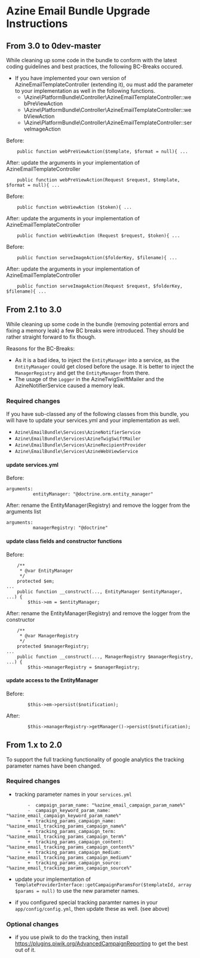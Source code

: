 Azine Email Bundle Upgrade Instructions
==================

## From 3.0 to 0dev-master
While cleaning up some code in the bundle to conform with the latest coding guidelines and best practices, the following BC-Breaks occured.
 
- If you have implemented your own version of AzineEmailTemplateController (extending it), ou must add the parameter to your implementation as well in the following functions.
  - \Azine\PlatformBundle\Controller\AzineEmailTemplateController::webPreViewAction
  - \Azine\PlatformBundle\Controller\AzineEmailTemplateController::webViewAction
  - \Azine\PlatformBundle\Controller\AzineEmailTemplateController::serveImageAction

Before:
```
    public function webPreViewAction($template, $format = null){ ...
```
After: update the arguments in your implementation of AzineEmailTemplateController
```
    public function webPreViewAction(Request $request, $template, $format = null){ ...
```

Before:
```
    public function webViewAction ($token){ ...
```
After: update the arguments in your implementation of AzineEmailTemplateController
```
    public function webViewAction (Request $request, $token){ ...
```

Before:
```
    public function serveImageAction($folderKey, $filename){ ...
```
After: update the arguments in your implementation of AzineEmailTemplateController
```
    public function serveImageAction(Request $request, $folderKey, $filename){ ...
```

## From 2.1 to 3.0
While cleaning up some code in the bundle (removing potential errors and fixing a memory leak) a few BC breaks were introduced. They should be rather straight forward to fix though.

Reasons for the BC-Breaks: 
- As it is a bad idea, to inject the `EntityManager` into a service, as the `EntityManager` could get closed before the usage. It is better to inject the `ManagerRegistry` and get the `EntityManager` from there.
- The usage of the `Logger` in the AzineTwigSwiftMailer and the AzineNotifierService caused a memory leak. 

### Required changes
If you have sub-classed any of the following classes from this bundle, you will have to update your services.yml and your implementation as well.
 - `Azine\EmailBundle\Services\AzineNotifierService`
 - `Azine\EmailBundle\Services\AzineTwigSwiftMailer`
 - `Azine\EmailBundle\Services\AzineRecipientProvider`
 - `Azine\EmailBundle\Services\AzineWebViewService`
 
#### update services.yml
Before:
```
arguments:
          entityManager: "@doctrine.orm.entity_manager"
```
After: rename the EntityManager(Registry) and remove the logger from the arguments list
```
arguments:
          managerRegistry: "@doctrine"
```

#### update class fields and constructor functions
Before:
```
    /**
     * @var EntityManager
     */
    protected $em;
...    
    public function __construct(..., EntityManager $entityManager, ...) {
        $this->em = $entityManager;
```

After: rename the EntityManager(Registry) and remove the logger from the constructor 
```
    /**
     * @var ManagerRegistry
     */
    protected $managerRegistry;
...
    public function __construct(..., ManagerRegistry $managerRegistry, ...) {
        $this->managerRegistry = $managerRegistry;
```

#### update access to the EntityManager
Before:
```
        $this->em->persist($notification);
```

After:
```
        $this->managerRegistry->getManager()->persist($notification);
```



## From 1.x to 2.0
To support the full tracking functionality of google analytics the tracking parameter names have been changed.

### Required changes

- tracking parameter names in your `services.yml`
```
        -  campaign_param_name: "%azine_email_campaign_param_name%"
        -  campaign_keyword_param_name: "%azine_email_campaign_keyword_param_name%"
        +  tracking_params_campaign_name: "%azine_email_tracking_params_campaign_name%"
        +  tracking_params_campaign_term: "%azine_email_tracking_params_campaign_term%"
        +  tracking_params_campaign_content: "%azine_email_tracking_params_campaign_content%"
        +  tracking_params_campaign_medium: "%azine_email_tracking_params_campaign_medium%"
        +  tracking_params_campaign_source: "%azine_email_tracking_params_campaign_source%"
```

- update your implementation of `TemplateProviderInterface::getCampaignParamsFor($templateId, array $params = null)` to use the new parameter names.

- if you configured special tracking paramter names in your `app/config/config.yml`, then update these as well. (see above)


### Optional changes

- if you use piwik to do the tracking, then install https://plugins.piwik.org/AdvancedCampaignReporting to get the best out of it.